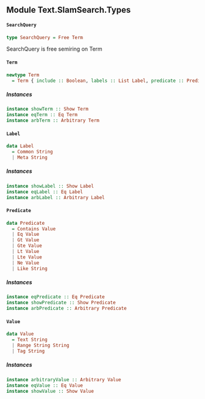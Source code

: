 ## Module Text.SlamSearch.Types

#### `SearchQuery`

``` purescript
type SearchQuery = Free Term
```

SearchQuery is free semiring on Term

#### `Term`

``` purescript
newtype Term
  = Term { include :: Boolean, labels :: List Label, predicate :: Predicate }
```

##### Instances
``` purescript
instance showTerm :: Show Term
instance eqTerm :: Eq Term
instance arbTerm :: Arbitrary Term
```

#### `Label`

``` purescript
data Label
  = Common String
  | Meta String
```

##### Instances
``` purescript
instance showLabel :: Show Label
instance eqLabel :: Eq Label
instance arbLabel :: Arbitrary Label
```

#### `Predicate`

``` purescript
data Predicate
  = Contains Value
  | Eq Value
  | Gt Value
  | Gte Value
  | Lt Value
  | Lte Value
  | Ne Value
  | Like String
```

##### Instances
``` purescript
instance eqPredicate :: Eq Predicate
instance showPredicate :: Show Predicate
instance arbPredicate :: Arbitrary Predicate
```

#### `Value`

``` purescript
data Value
  = Text String
  | Range String String
  | Tag String
```

##### Instances
``` purescript
instance arbitraryValue :: Arbitrary Value
instance eqValue :: Eq Value
instance showValue :: Show Value
```


